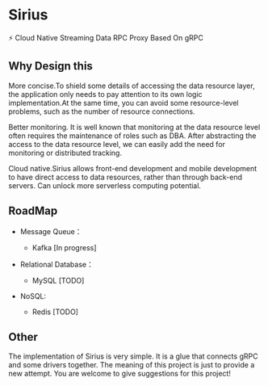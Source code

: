 # Sirius
⚡️ Cloud Native Streaming Data RPC Proxy Based On gRPC

## Why Design this

More concise.To shield some details of accessing the data resource layer, the application only needs to pay attention to its own logic implementation.At the same time, you can avoid some resource-level problems, such as the number of resource connections.

Better monitoring. It is well known that monitoring at the data resource level often requires the maintenance of roles such as DBA. After abstracting the access to the data resource level, we can easily add the need for monitoring or distributed tracking.

Cloud native.Sirius allows front-end development and mobile development to have direct access to data resources, rather than through back-end servers. Can unlock more serverless computing potential.


## RoadMap

* Message Queue：
    * Kafka [In progress]

* Relational Database：
    * MySQL [TODO]

* NoSQL:
    * Redis [TODO]
    
## Other
The implementation of Sirius is very simple. It is a glue that connects gRPC and some drivers together. The meaning of this project is just to provide a new attempt. You are welcome to give suggestions for this project!


    
